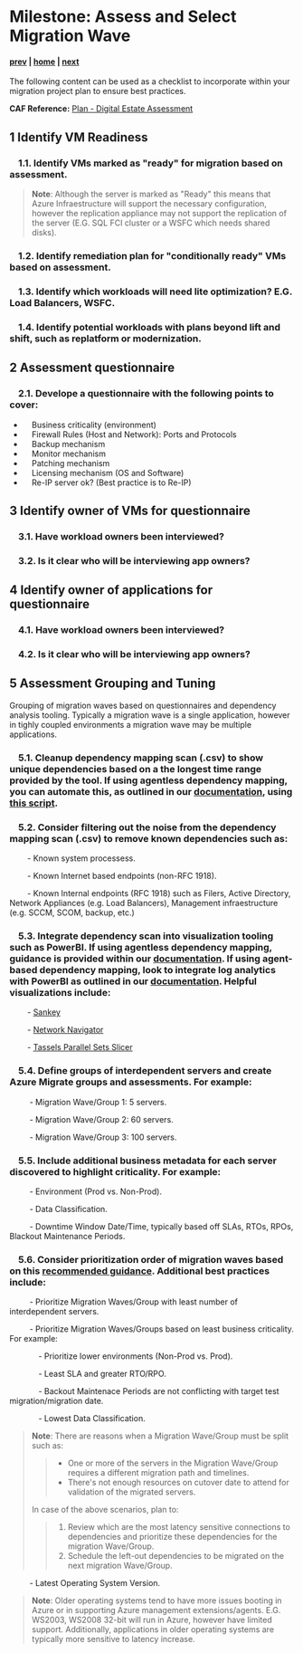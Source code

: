 # Milestone: Assess and Select Migration Wave

#### [prev](./scan.md) | [home](./readme.md)  | [next](./landingzone.md)

The following content can be used as a checklist to incorporate within your migration project plan to ensure best practices.

**CAF Reference:** [Plan - Digital Estate Assessment ](https://docs.microsoft.com/en-us/azure/cloud-adoption-framework/plan/contoso-migration-assessment)

## **1 Identify VM Readiness** 

### &nbsp;&nbsp;&nbsp;&nbsp;1.1\.  Identify VMs marked as "ready" for migration based on assessment. 

>**Note**: Although the server is marked as "Ready" this means that Azure Infraestructure will support the necessary configuration, however the replication appliance may not support the replication of the server (E.G. SQL FCI cluster or a WSFC which needs shared disks).

### &nbsp;&nbsp;&nbsp;&nbsp;1.2\. Identify remediation plan for "conditionally ready" VMs based on assessment.

### &nbsp;&nbsp;&nbsp;&nbsp;1.3\. Identify which workloads will need lite optimization? E.G. Load Balancers, WSFC.  

### &nbsp;&nbsp;&nbsp;&nbsp;1.4\. Identify potential workloads with plans beyond lift and shift, such as replatform or modernization.

## **2 Assessment questionnaire** 

### &nbsp;&nbsp;&nbsp;&nbsp;2.1\.  Develope a questionnaire with the following points to cover:
- &nbsp;&nbsp;&nbsp;&nbsp;Business criticality (environment)
- &nbsp;&nbsp;&nbsp;&nbsp;Firewall Rules (Host and Network): Ports and Protocols 
- &nbsp;&nbsp;&nbsp;&nbsp;Backup mechanism 
- &nbsp;&nbsp;&nbsp;&nbsp;Monitor mechanism 
- &nbsp;&nbsp;&nbsp;&nbsp;Patching mechanism 
- &nbsp;&nbsp;&nbsp;&nbsp;Licensing mechanism (OS and Software)
- &nbsp;&nbsp;&nbsp;&nbsp;Re-IP server ok? (Best practice is to Re-IP)

## **3 Identify owner of VMs for questionnaire** 

### &nbsp;&nbsp;&nbsp;&nbsp;3.1\.  Have workload owners been interviewed? 

### &nbsp;&nbsp;&nbsp;&nbsp;3.2\. Is it clear who will be interviewing app owners?

## **4 Identify owner of applications for questionnaire** 

### &nbsp;&nbsp;&nbsp;&nbsp;4.1\.  Have workload owners been interviewed? 

### &nbsp;&nbsp;&nbsp;&nbsp;4.2\. Is it clear who will be interviewing app owners?

## **5 Assessment Grouping and Tuning** 

Grouping of migration waves based on questionnaires and dependency analysis tooling. Typically a migration wave is a single application, however in tighly coupled environments a migration wave may be multiple applications. 

### &nbsp;&nbsp;&nbsp;&nbsp;5.1. Cleanup dependency mapping scan (.csv) to show unique dependencies based on a the longest time range provided by the tool. If using agentless dependency mapping, you can automate this, as outlined in our [documentation](https://docs.microsoft.com/en-us/azure/migrate/how-to-create-group-machine-dependencies-agentless#visualize-network-connections-in-power-bi), using [this script](https://github.com/Azure/azure-docs-powershell-samples/blob/master/azure-migrate/dependencies-at-scale/AzMig_Dependencies.psm1). 

### &nbsp;&nbsp;&nbsp;&nbsp;5.2. Consider filtering out the noise from the dependency mapping scan (.csv) to remove known dependencies such as:

&nbsp;&nbsp;&nbsp;&nbsp;&nbsp;&nbsp;&nbsp;&nbsp;- Known system processess. 

&nbsp;&nbsp;&nbsp;&nbsp;&nbsp;&nbsp;&nbsp;&nbsp;- Known Internet based endpoints (non-RFC 1918). 

&nbsp;&nbsp;&nbsp;&nbsp;&nbsp;&nbsp;&nbsp;&nbsp;- Known Internal endpoints (RFC 1918) such as Filers, Active Directory, Network Appliances (e.g. Load Balancers), Management infraestructure (e.g. SCCM, SCOM, backup, etc.)

### &nbsp;&nbsp;&nbsp;&nbsp;5.3. Integrate dependency scan into visualization tooling such as PowerBI. If using agentless dependency mapping, guidance is provided within our [documentation](https://docs.microsoft.com/en-us/azure/migrate/how-to-create-group-machine-dependencies-agentless#visualize-network-connections-in-power-bi). If using agent-based dependency mapping, look to integrate log analytics with PowerBI as outlined in our [documentation](https://docs.microsoft.com/en-us/azure/azure-monitor/logs/log-powerbi). Helpful visualizations include:

&nbsp;&nbsp;&nbsp;&nbsp;&nbsp;&nbsp;&nbsp;&nbsp;- [Sankey](https://powerbi.microsoft.com/en-us/blog/visual-awesomeness-unlocked-sankey-diagram/) 

&nbsp;&nbsp;&nbsp;&nbsp;&nbsp;&nbsp;&nbsp;&nbsp;- [Network Navigator](https://appsource.microsoft.com/en-us/product/power-bi-visuals/WA104380795) 

&nbsp;&nbsp;&nbsp;&nbsp;&nbsp;&nbsp;&nbsp;&nbsp;- [Tassels Parallel Sets Slicer](https://appsource.microsoft.com/en-us/product/power-bi-visuals/WA200000311) 

### &nbsp;&nbsp;&nbsp;&nbsp;5.4\. Define groups of interdependent servers and create Azure Migrate groups and assessments. For example:

&nbsp;&nbsp;&nbsp;&nbsp;&nbsp;&nbsp;&nbsp;&nbsp; - Migration Wave/Group 1: 5 servers.

&nbsp;&nbsp;&nbsp;&nbsp;&nbsp;&nbsp;&nbsp;&nbsp; - Migration Wave/Group 2: 60 servers.

&nbsp;&nbsp;&nbsp;&nbsp;&nbsp;&nbsp;&nbsp;&nbsp; - Migration Wave/Group 3: 100 servers.

### &nbsp;&nbsp;&nbsp;&nbsp;5.5. Include additional business metadata for each server discovered to highlight criticality. For example:

&nbsp;&nbsp;&nbsp;&nbsp;&nbsp;&nbsp;&nbsp;&nbsp; - Environment (Prod vs. Non-Prod).

&nbsp;&nbsp;&nbsp;&nbsp;&nbsp;&nbsp;&nbsp;&nbsp; - Data Classification.

&nbsp;&nbsp;&nbsp;&nbsp;&nbsp;&nbsp;&nbsp;&nbsp; - Downtime Window Date/Time, typically based off SLAs, RTOs, RPOs, Blackout Maintenance Periods.   

### &nbsp;&nbsp;&nbsp;&nbsp;5.6\. Consider prioritization order of migration waves based on this [recommended guidance](https://docs.microsoft.com/en-us/azure/migrate/concepts-migration-planning#prioritize-workloads). Additional best practices include:

&nbsp;&nbsp;&nbsp;&nbsp;&nbsp;&nbsp;&nbsp;&nbsp; - Prioritize Migration Waves/Group with least number of interdependent servers. 

&nbsp;&nbsp;&nbsp;&nbsp;&nbsp;&nbsp;&nbsp;&nbsp; - Prioritize Migration Waves/Groups based on least business criticality. For example:

&nbsp;&nbsp;&nbsp;&nbsp;&nbsp;&nbsp;&nbsp;&nbsp;&nbsp;&nbsp;&nbsp;&nbsp; - Prioritize lower environments (Non-Prod vs. Prod).

&nbsp;&nbsp;&nbsp;&nbsp;&nbsp;&nbsp;&nbsp;&nbsp;&nbsp;&nbsp;&nbsp;&nbsp; - Least SLA and greater RTO/RPO.

&nbsp;&nbsp;&nbsp;&nbsp;&nbsp;&nbsp;&nbsp;&nbsp;&nbsp;&nbsp;&nbsp;&nbsp; - Backout Maintenace Periods are not conflicting with target test migration/migration date.

&nbsp;&nbsp;&nbsp;&nbsp;&nbsp;&nbsp;&nbsp;&nbsp;&nbsp;&nbsp;&nbsp;&nbsp; - Lowest Data Classification.

>**Note**: There are reasons when a Migration Wave/Group must be split such as:
>> - One or more of the servers in the Migration Wave/Group requires a different migration path and timelines.
>> - There's not enough resources on cutover date to attend for validation of the migrated servers.
>
>In case of the above scenarios, plan to:
>> 1. Review which are the most latency sensitive connections to dependencies and prioritize these dependencies for the migration Wave/Group.
>> 2. Schedule the left-out dependencies to be migrated on the next migration Wave/Group.

&nbsp;&nbsp;&nbsp;&nbsp;&nbsp;&nbsp;&nbsp;&nbsp; - Latest Operating System Version.

>**Note**: Older operating systems tend to have more issues booting in Azure or in supporting Azure management extensions/agents. E.G. WS2003, WS2008 32-bit will run in Azure, however have limited support. Additionally, applications in older operating systems are typically more sensitive to latency increase.

